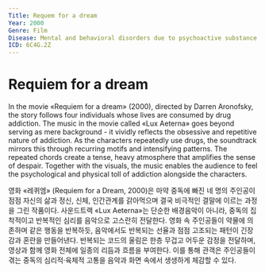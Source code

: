 ```yaml
---
Title: Requem for a dream
Year: 2000
Genre: Film
Disease: Mental and behavioral disorders due to psychoactive substance use
ICD: 6C4G.2Z
---
```



# Requiem for a dream

In the movie «Requiem for a dream» (2000), directed by Darren Aronofsky, the story follows four individuals whose lives are consumed by drug addiction. The music in the movie called «Lux Aeterna» goes beyond serving as mere background - it vividly reflects the obsessive and repetitive nature of addiction. As the characters repeatedly use drugs, the soundtrack mirrors this through recurring motifs and intensifying patterns. The repeated chords create a tense, heavy atmosphere that amplifies the sense of despair. Together with the visuals, the music enables the audience to feel the psychological and physical toll of addiction alongside the characters.

영화 «레퀴엠» (Requiem for a Dream, 2000)은 마약 중독에 빠진 네 명의 주인공이 점점 자신의 삶과 정신, 신체, 인간관계를 갉아먹으며 결국 비극적인 결말에 이르는 과정을 그린 작품이다. 사운드트랙 «Lux Aeterna»는 단순한 배경음악이 아니라, 중독의 집착적이고 반복적인 심리를 음악으로 고스란히 전달한다. 영화 속 주인공들이 약물에 의존하며 같은 행동을 반복하듯, 음악에서도 반복되는 선율과 점점 고조되는 패턴이 긴장감과 혼란을 만들어낸다. 반복되는 코드의 울림은 한층 무겁고 어두운 감정을 전달하며, 영상과 함께 영화 전체에 일종의 리듬과 흐름을 부여한다. 이를 통해 관객은 주인공들이 겪는 중독의 심리적·육체적 고통을 음악과 화면 속에서 생생하게 체감할 수 있다.
